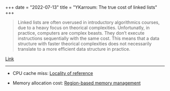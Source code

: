 +++
date = "2022-07-13"
title = "YKarroum: The true cost of linked lists"
+++

> Linked lists are often overused in introductory algorithmics courses, due to a heavy focus on
> theorical complexities. Unfortunatly, in practice, computers are complex beasts. They don’t
> execute instructions sequentially with the same cost. This means that a data structure with faster
> theorical complexities does not necessarily translate to a more efficient data structure in
> practice.

[Link](http://ykarroum.com/2022/05/30/true-cost-list/)

---

* CPU cache miss: [Locality of reference](https://en.wikipedia.org/wiki/Locality_of_reference)

* Memory allocation cost: [Region-based memory management](https://en.wikipedia.org/wiki/Region-based_memory_management)
